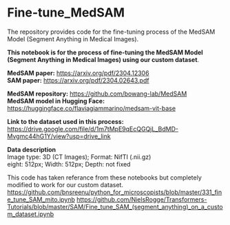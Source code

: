 # Fine-tune_MedSAM
The repository provides code for the fine-tuning process of the MedSAM Model (Segment Anything in Medical Images).

**This notebook is for the process of fine-tuning the MedSAM Model (Segment Anything in Medical Images) using our custom dataset**.

**MedSAM paper:** https://arxiv.org/pdf/2304.12306
**<br>SAM paper:** https://arxiv.org/pdf/2304.02643.pdf​

**MedSAM repository:** https://github.com/bowang-lab/MedSAM
**<br>MedSAM model in Hugging Face:** https://huggingface.co/flaviagiammarino/medsam-vit-base

**Link to the dataset used in this process:** https://drive.google.com/file/d/1m7tMpE9qEcQGQjL_BdMD-Mvgmc44hG1Y/view?usp=drive_link

**Data description**
<br>Image type: 3D (CT Images); Format: NifTI (.nii.gz)
<br>eight: 512px; Width: 512px; Depth: not fixed

This code has taken referance from these notebooks but completely modified to work for our custom dataset.
https://github.com/bnsreenu/python_for_microscopists/blob/master/331_fine_tune_SAM_mito.ipynb
https://github.com/NielsRogge/Transformers-Tutorials/blob/master/SAM/Fine_tune_SAM_(segment_anything)_on_a_custom_dataset.ipynb
